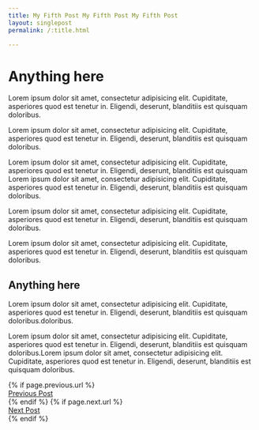 ```yaml
---
title: My Fifth Post My Fifth Post My Fifth Post
layout: singlepost
permalink: /:title.html

---
```

<h1>Anything here</h1>

Lorem ipsum dolor sit amet, consectetur adipisicing elit. Cupiditate, asperiores quod est tenetur in. Eligendi, deserunt, blanditiis est quisquam doloribus.<!--more-->

Lorem ipsum dolor sit amet, consectetur adipisicing elit. Cupiditate, asperiores quod est tenetur in. Eligendi, deserunt, blanditiis est quisquam doloribus.

Lorem ipsum dolor sit amet, consectetur adipisicing elit. Cupiditate, asperiores quod est tenetur in. Eligendi, deserunt, blanditiis est quisquam Lorem ipsum dolor sit amet, consectetur adipisicing elit. Cupiditate, asperiores quod est tenetur in. Eligendi, deserunt, blanditiis est quisquam doloribus.

Lorem ipsum dolor sit amet, consectetur adipisicing elit. Cupiditate, asperiores quod est tenetur in. Eligendi, deserunt, blanditiis est quisquam doloribus.

Lorem ipsum dolor sit amet, consectetur adipisicing elit. Cupiditate, asperiores quod est tenetur in. Eligendi, deserunt, blanditiis est quisquam doloribus.
<h2>Anything here</h2>
Lorem ipsum dolor sit amet, consectetur adipisicing elit. Cupiditate, asperiores quod est tenetur in. Eligendi, deserunt, blanditiis est quisquam doloribus.doloribus.

Lorem ipsum dolor sit amet, consectetur adipisicing elit. Cupiditate, asperiores quod est tenetur in. Eligendi, deserunt, blanditiis est quisquam doloribus.Lorem ipsum dolor sit amet, consectetur adipisicing elit. Cupiditate, asperiores quod est tenetur in. Eligendi, deserunt, blanditiis est quisquam doloribus.

<div class="clearfix">
{% if page.previous.url %}
	<div class="col_half tleft"><a href="{{page.previous.url}}" data-animate="tada" class="button button-border button-xlarge nobottommargin"><i class="icon-line-arrow-left"></i><span>Previous Post</span></a> 
	</div>
{% endif %}
{% if page.next.url %}
	<div class="col_half col_last tright">
		<a href="{{page.next.url}}" data-scrollto="#section-pricing" class="button button-border button-xlarge nobottommargin">Next Post<span><i class="icon-line-arrow-right"></i></span></a>
	</div>
{% endif %}
</div>
